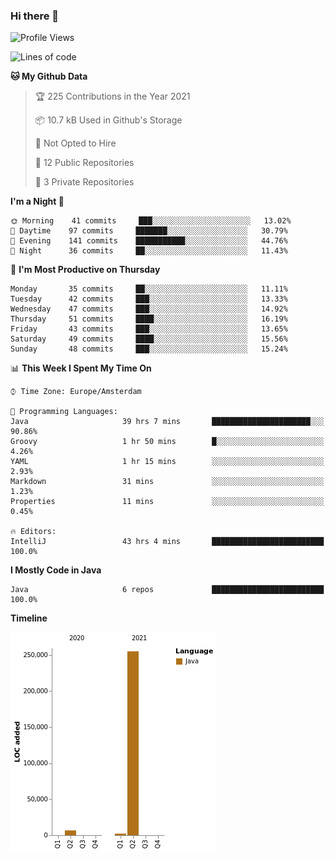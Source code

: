 ### Hi there 👋


<!--START_SECTION:waka-->
![Profile Views](http://img.shields.io/badge/Profile%20Views-0-blue)

![Lines of code](https://img.shields.io/badge/From%20Hello%20World%20I%27ve%20Written-264010%20lines%20of%20code-blue)

**🐱 My Github Data** 

> 🏆 225 Contributions in the Year 2021
 > 
> 📦 10.7 kB Used in Github's Storage 
 > 
> 🚫 Not Opted to Hire
 > 
> 📜 12 Public Repositories 
 > 
> 🔑 3 Private Repositories  
 > 
**I'm a Night 🦉** 

```text
🌞 Morning    41 commits     ███░░░░░░░░░░░░░░░░░░░░░░   13.02% 
🌆 Daytime    97 commits     ███████░░░░░░░░░░░░░░░░░░   30.79% 
🌃 Evening    141 commits    ███████████░░░░░░░░░░░░░░   44.76% 
🌙 Night      36 commits     ██░░░░░░░░░░░░░░░░░░░░░░░   11.43%

```
📅 **I'm Most Productive on Thursday** 

```text
Monday       35 commits     ██░░░░░░░░░░░░░░░░░░░░░░░   11.11% 
Tuesday      42 commits     ███░░░░░░░░░░░░░░░░░░░░░░   13.33% 
Wednesday    47 commits     ███░░░░░░░░░░░░░░░░░░░░░░   14.92% 
Thursday     51 commits     ████░░░░░░░░░░░░░░░░░░░░░   16.19% 
Friday       43 commits     ███░░░░░░░░░░░░░░░░░░░░░░   13.65% 
Saturday     49 commits     ████░░░░░░░░░░░░░░░░░░░░░   15.56% 
Sunday       48 commits     ███░░░░░░░░░░░░░░░░░░░░░░   15.24%

```


📊 **This Week I Spent My Time On** 

```text
⌚︎ Time Zone: Europe/Amsterdam

💬 Programming Languages: 
Java                     39 hrs 7 mins       ██████████████████████░░░   90.86% 
Groovy                   1 hr 50 mins        █░░░░░░░░░░░░░░░░░░░░░░░░   4.26% 
YAML                     1 hr 15 mins        ░░░░░░░░░░░░░░░░░░░░░░░░░   2.93% 
Markdown                 31 mins             ░░░░░░░░░░░░░░░░░░░░░░░░░   1.23% 
Properties               11 mins             ░░░░░░░░░░░░░░░░░░░░░░░░░   0.45%

🔥 Editors: 
IntelliJ                 43 hrs 4 mins       █████████████████████████   100.0%

```

**I Mostly Code in Java** 

```text
Java                     6 repos             █████████████████████████   100.0%

```


**Timeline**

![Chart not found](https://raw.githubusercontent.com/powercasgamer/powercasgamer/master/charts/bar_graph.png) 


<!--END_SECTION:waka-->
